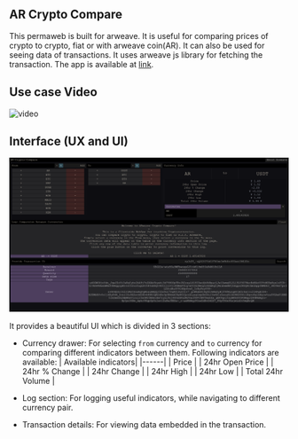 ## AR Crypto Compare

This permaweb is built for arweave. It is useful for comparing prices of crypto to crypto, fiat or with arweave coin(AR). It can also be used for seeing data of transactions. It uses arweave js library for fetching the transaction. The app is available at [link](https://arweave.net/aEc_vOu-gGzmOumwudZvaNQOFqacL6KmWuLw4_9nhAY).

## Use case Video

![video](assets/arweave.gif)

## Interface (UX and UI)

[![banner](assets/interface.png)](https://arweave.net/qT7HXcd0G8IOa1Bb-l5i8Z8CfxFVGigOG9N0sUrN6yM)

It provides a beautiful UI which is divided in 3 sections:

- Currency drawer: For selecting `from` currency and `to` currency for comparing different indicators between them. Following indicators are available:
  | Available indicators|
  |------|
  | Price |
  | 24hr Open Price |
  | 24hr % Change |
  | 24hr Change |
  | 24hr High |
  | 24hr Low |
  | Total 24hr Volume |

- Log section: For logging useful indicators, while navigating to different currency pair.

- Transaction details: For viewing data embedded in the transaction.
